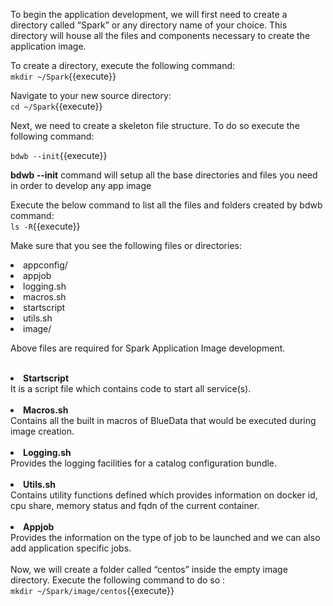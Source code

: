 To begin the application development, we will first need to create a directory called “Spark” or any directory name of your choice. This directory will house all the files and components necessary to create the application image. 

To create a directory, execute the following command:<br>
`mkdir ~/Spark`{{execute}}<br>

Navigate to your new source directory:<br>
`cd ~/Spark`{{execute}}<br>

Next, we need to create a skeleton file structure. To do so execute the following command:

`bdwb --init`{{execute}}

 <b>bdwb --init</b> command will setup all the base directories and files you need in order to develop any app image

 Execute the below command to list all the files and folders created by bdwb command:<br>
`ls -R`{{execute}}

Make sure that you see the following files or directories:
<li>appconfig/</li>
<li>appjob</li> 
<li>logging.sh</li>  
<li>macros.sh</li>  
<li>startscript</li>  
<li>utils.sh</li>
<li>image/</li>

Above files are required for Spark Application Image development.<br>
<br>
<b><li>Startscript</li></b> It is a script file which contains code to start all service(s). 
<br>
<br><b><li>Macros.sh</li></b> Contains all the built in macros of BlueData that would be executed during image creation.
<br>
<br><b><li>Logging.sh</li></b> Provides the logging facilities for a catalog configuration bundle. 
<br>
<br><b><li>Utils.sh</li></b> Contains utility functions defined which provides information on docker id, cpu share, memory status and fqdn of the current container.<br>
<br><b><li>Appjob</li></b> Provides the information on the type of job to be launched and we can also add application specific jobs.<br>
<br>Now, we will create a folder called “centos” inside the empty image directory. Execute the following command to do so :
<br>`mkdir ~/Spark/image/centos`{{execute}}
